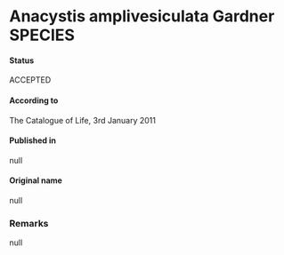 # Anacystis amplivesiculata Gardner SPECIES

#### Status
ACCEPTED

#### According to
The Catalogue of Life, 3rd January 2011

#### Published in
null

#### Original name
null

### Remarks
null